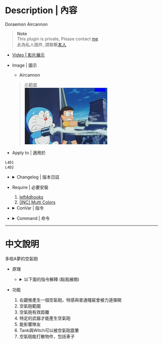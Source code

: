 # Description | 內容
Doraemon Aircannon

> __Note__ <br/>
This plugin is private, Please contact [me](https://github.com/fbef0102/Game-Private_Plugin#私人插件列表-private-plugins-list)<br/>
此為私人插件, 請聯繫[本人](https://github.com/fbef0102/Game-Private_Plugin#私人插件列表-private-plugins-list)

* [Video | 影片展示](https://youtu.be/HQgxXpngBxI)

* Image | 圖示
	* Aircannon
	> 示範圖
	<br/>![l4d_gun_blastpushback_1](image/l4d_gun_blastpushback_1.jpg)

* Apply to | 適用於
```
L4D1
L4D2
```

* <details><summary>Changelog | 版本日誌</summary>

    * v1.0
	    * Original Request by 壹梦
</details>

* Require | 必要安裝
	1. [left4dhooks](https://forums.alliedmods.net/showthread.php?t=321696)
	2. [[INC] Multi Colors](https://forums.alliedmods.net/showthread.php?t=247770)

* <details><summary>ConVar | 指令</summary>

    * cfg/sourcemod/l4d_gun_blastpushback.cfg
	```php
    // 0=Plugin off, 1=Plugin on.
    l4d_gun_blastpushback_allow "1"

    // Changes how message displays. (0: Disable, 1:In chat, 2: In Hint Box, 3: In center text)
    l4d_gun_blastpushback_announce_type "2"

    // How much damage the Doraemon Aircannon does when fired.
    l4d_gun_blastpushback_damage "30"

    // How much damage the Doraemon Aircannon does when fired. (friendly fire)
    l4d_gun_blastpushback_damage_ff "1"

    // Doraemon Aircannon steam particle effect time. (0=Disable)
    l4d_gun_blastpushback_effect_time "0.5"

    // Turn on the plugin in these game modes, separate by commas (no spaces). (Empty = all).
    l4d_gun_blastpushback_modes ""

    // Turn off the plugin in these game modes, separate by commas (no spaces). (Empty = none).
    l4d_gun_blastpushback_modes_off ""

    // Turn on the plugin in these game modes. 0=All, 1=Coop, 2=Survival, 4=Versus, 8=Scavenge. Add numbers together.
    l4d_gun_blastpushback_modes_tog "0"

    // When hit by the Doraemon Aircannon, push players/infected by this much force.
    l4d_gun_blastpushback_push "400"

    // How long after using the Doraemon Aircannon before it can be used again.
    l4d_gun_blastpushback_push_time "0.5"

    // Doraemon Aircannon explosion radius override.
    l4d_gun_blastpushback_radius "150"

    // How far the Doraemon Aircannon can affect entities.
    l4d_gun_blastpushback_range "800"

    // If 1, Doraemon Aircannon can affect survivors.
    l4d_gun_blastpushback_survivor "1"

    // (L4D2) Empty string to allow all. Allow these weapon IDs being used in this plugin, separate by commas (no spaces). See plugin source code for more details.
    l4d_gun_blastpushback_weapon "14,21,32,33"

    // (L4D1) Empty string to allow all. Allow these weapon IDs being used in this plugin, separate by commas (no spaces). See plugin source code for more details.
    l4d_gun_blastpushback_weapon "6,12,13"
	```
</details>

* <details><summary>Command | 命令</summary>
    None
</details>

- - - -
# 中文說明
多啦A夢的空氣砲

* 原理
    * <details><summary>以下面的指令解釋 (點我展開)</summary>

        > 效果: 拿出近戰武器，按下右鍵推產生一個空氣砲，在800公尺範圍內擊中準心指向的目標，並在目標150公尺周圍內產生影響，所有物件受到衝擊30點傷害，特感會被力道彈開、Witch會被震暈、普通殭屍會被震暈
        ```php
        // (L4D2) Empty string to allow all. Allow these weapon IDs being used in this plugin, separate by commas (no spaces). See plugin source code for more details. 
        l4d_gun_blastpushback_weapon "21"

        // How far the Doraemon Aircannon can affect entities.
        l4d_gun_blastpushback_range "800"

        // Doraemon Aircannon explosion radius override.
        l4d_gun_blastpushback_radius "150"

        // How much damage the Doraemon Aircannon does when fired.
        l4d_gun_blastpushback_damage "30"
        ```
    </details>

* 功能
    1. 右鍵推產生一個空氣砲，特感與普通殭屍會被力道彈開
    2. 空氣砲範圍
    3. 空氣砲有效距離
    3. 特定的武器才能產生空氣砲
    4. 能影響隊友
    5. Tank與Witch可以被空氣砲震暈
    6. 空氣砲能打散物件，包括車子
